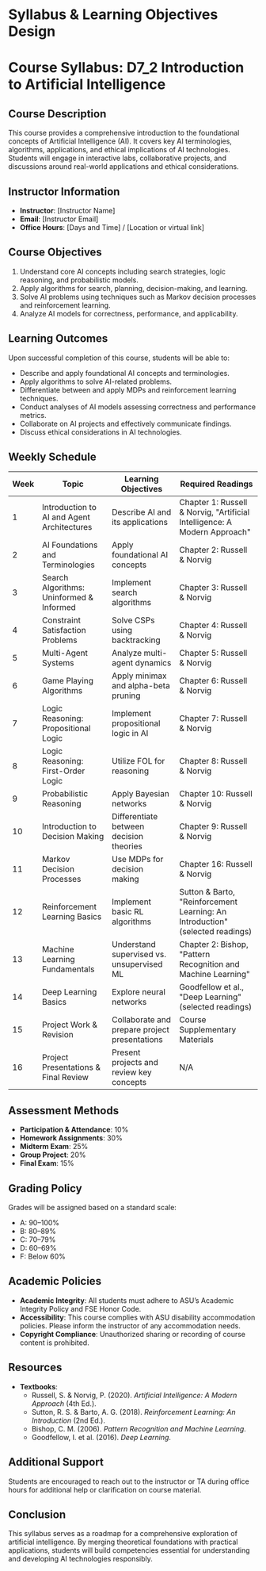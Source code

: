 Syllabus & Learning Objectives Design
=====================================

# Course Syllabus: D7_2 Introduction to Artificial Intelligence

## Course Description
This course provides a comprehensive introduction to the foundational concepts of Artificial Intelligence (AI). It covers key AI terminologies, algorithms, applications, and ethical implications of AI technologies. Students will engage in interactive labs, collaborative projects, and discussions around real-world applications and ethical considerations.

## Instructor Information
- **Instructor**: [Instructor Name]
- **Email**: [Instructor Email]
- **Office Hours**: [Days and Time] / [Location or virtual link]

## Course Objectives
1. Understand core AI concepts including search strategies, logic reasoning, and probabilistic models.
2. Apply algorithms for search, planning, decision-making, and learning.
3. Solve AI problems using techniques such as Markov decision processes and reinforcement learning.
4. Analyze AI models for correctness, performance, and applicability.

## Learning Outcomes
Upon successful completion of this course, students will be able to:
- Describe and apply foundational AI concepts and terminologies.
- Apply algorithms to solve AI-related problems.
- Differentiate between and apply MDPs and reinforcement learning techniques.
- Conduct analyses of AI models assessing correctness and performance metrics.
- Collaborate on AI projects and effectively communicate findings.
- Discuss ethical considerations in AI technologies.

## Weekly Schedule

| Week | Topic | Learning Objectives | Required Readings |
|------|-------|---------------------|--------------------|
| 1 | Introduction to AI and Agent Architectures | Describe AI and its applications | Chapter 1: Russell & Norvig, "Artificial Intelligence: A Modern Approach" |
| 2 | AI Foundations and Terminologies | Apply foundational AI concepts | Chapter 2: Russell & Norvig |
| 3 | Search Algorithms: Uninformed & Informed | Implement search algorithms | Chapter 3: Russell & Norvig |
| 4 | Constraint Satisfaction Problems | Solve CSPs using backtracking | Chapter 4: Russell & Norvig |
| 5 | Multi-Agent Systems | Analyze multi-agent dynamics | Chapter 5: Russell & Norvig |
| 6 | Game Playing Algorithms | Apply minimax and alpha-beta pruning | Chapter 6: Russell & Norvig |
| 7 | Logic Reasoning: Propositional Logic | Implement propositional logic in AI | Chapter 7: Russell & Norvig |
| 8 | Logic Reasoning: First-Order Logic | Utilize FOL for reasoning | Chapter 8: Russell & Norvig |
| 9 | Probabilistic Reasoning | Apply Bayesian networks | Chapter 10: Russell & Norvig |
| 10 | Introduction to Decision Making | Differentiate between decision theories | Chapter 9: Russell & Norvig |
| 11 | Markov Decision Processes | Use MDPs for decision making | Chapter 16: Russell & Norvig |
| 12 | Reinforcement Learning Basics | Implement basic RL algorithms | Sutton & Barto, "Reinforcement Learning: An Introduction" (selected readings) |
| 13 | Machine Learning Fundamentals | Understand supervised vs. unsupervised ML | Chapter 2: Bishop, "Pattern Recognition and Machine Learning" |
| 14 | Deep Learning Basics | Explore neural networks | Goodfellow et al., "Deep Learning" (selected readings) |
| 15 | Project Work & Revision | Collaborate and prepare project presentations | Course Supplementary Materials |
| 16 | Project Presentations & Final Review | Present projects and review key concepts | N/A |

## Assessment Methods
- **Participation & Attendance**: 10%
- **Homework Assignments**: 30%
- **Midterm Exam**: 25%
- **Group Project**: 20%
- **Final Exam**: 15%

## Grading Policy
Grades will be assigned based on a standard scale:
- A: 90–100%
- B: 80–89%
- C: 70–79%
- D: 60–69%
- F: Below 60%

## Academic Policies
- **Academic Integrity**: All students must adhere to ASU’s Academic Integrity Policy and FSE Honor Code.
- **Accessibility**: This course complies with ASU disability accommodation policies. Please inform the instructor of any accommodation needs.
- **Copyright Compliance**: Unauthorized sharing or recording of course content is prohibited.

## Resources
- **Textbooks**: 
  - Russell, S. & Norvig, P. (2020). *Artificial Intelligence: A Modern Approach* (4th Ed.).
  - Sutton, R. S. & Barto, A. G. (2018). *Reinforcement Learning: An Introduction* (2nd Ed.).
  - Bishop, C. M. (2006). *Pattern Recognition and Machine Learning*.
  - Goodfellow, I. et al. (2016). *Deep Learning*.

## Additional Support
Students are encouraged to reach out to the instructor or TA during office hours for additional help or clarification on course material.

## Conclusion
This syllabus serves as a roadmap for a comprehensive exploration of artificial intelligence. By merging theoretical foundations with practical applications, students will build competencies essential for understanding and developing AI technologies responsibly.